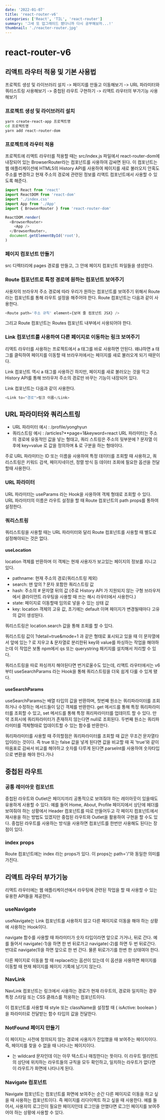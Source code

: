 ```yaml
---
date: '2022-01-07'
title: 'react-router-v6'
categories: ['React', 'TIL', 'react-router']
summary: '그새 또 업그레이드 됐다니까 다시 공부해보자...!'
thumbnail: './reacter-router.jpg'
---
```


# react-router-v6

## 리액트 라우터 적용 및 기본 사용법

프로젝트 생성 및 라이브러리 설치 -> 페이지를 만들고 이동해보기 -> URL 파라미터와 쿼리스트링 사용해보기
-> 중첩된 라우트 구현하기 -> 리액트 라우터의 부가기능 사용해보기

### 프로젝트 생성 및 라이브러리 설치

```bash
yarn create-react-app 프로젝트명
cd 프로젝트명
yarn add react-router-dom
```

### 프로젝트에 라우터 적용

프로젝트에 리액트 라우터를 적용할 때는 src/index.js 파일에서 react-router-dom에 내장되어 있는 BrowserRouter라는 컴포넌트를 사용하여 감싸면 된다. 이 컴포넌트는 웹 애플리케이션에 HTML5의 History API를 사용하여 페이지를 새로 불러오지 안혹도 주소를 변경하고 현재 주소의 경로에 관련된 정보를 리액트 컴포넌트에서 사용할 수 있도록 해준다.

```js
import React from 'react'
import ReactDOM from 'react-dom'
import './index.css'
import App from './App'
import { BrowserRouter } from 'react-router-dom'

ReactDOM.render(
  <BrowserRouter>
    <App />
  </BrowserRouter>,
  document.getElementById('root'),
)
```

### 페이지 컴포넌트 만들기

src 디렉터리에 pages 경로를 만들고, 그 안에 페이지 컴포넌트 파일들을 생성한다.

### Route 컴포넌트로 특정 경로에 원하는 컴포넌트 보여주기

사용자의 브라우저 주소 경로에 따라 우리가 원하는 컴포넌트를 보여주기 위해서 Route 라는 컴포넌트를 통해 라우트 설정을 해주어야 한다.
Route 컴포넌트는 다음과 같이 사용한다.

```js
<Route path='주소 규칙' element={보여 줄 컴포넌트 JSX} />
```

그리고 Route 컴포넌트는 Routes 컴포넌트 내부에서 사용되어야 한다.

### Link 컴포넌트를 사용하여 다른 페이지로 이동하는 링크 보여주기

리액트 라우터를 사용하는 프로젝트에서 a 태그를 바로 사용하면 안된다. 왜냐하면 a 태그를 클릭하여 페이지를 이동할 때 브라우저에서는 페이지를 새로 불러오게 되기 때문이다.

Link 컴포넌트 역시 a 태그를 사용하긴 하지만, 페이지를 새로 불러오는 것을 막고 History API를 통해 브라우저 주소의 경로만 바꾸는 기능이 내장되어 있다.

Link 컴포넌트는 다음과 같이 사용한다.

```js
<Link to="경로">링크 이름</Link>
```

## URL 파라미터와 쿼리스트링

- URL 파라미터 예시 : /profile/yonghyun
- 쿼리스트링 예시 : /articles?\*\*page=1&keyword=react
  URL 파라미터는 주소의 경로에 유동적인 값을 넣는 형태고, 쿼리 스트링은 주소의 뒷부분에 ? 문자열 이후에 key=value 로 값을 정의하며 & 로 구분을 하는 형태이다.

주로 URL 파라미터는 ID 또는 이름을 사용하여 특정 데이터를 조회할 때 사용하고, 쿼리스트링은 키워드 검색, 페이지네이션, 정렬 방식 등 데이터 조회에 필요한 옵션을 전달할때 사용한다.

### URL 파라미터

URL 파라미터는 useParams 라는 Hook을 사용하여 객체 형태로 조회할 수 있다. URL 파라미터의 이름은 라우트 설정을 할 때 Route 컴포넌트의 path props를 통하여 설정한다.

### 쿼리스트링

쿼리스트링을 사용할 때는 URL 파라미터와 달리 Route 컴포넌트를 사용할 때 별도로 설정해야되는 것은 없다.

#### useLocation

location 객체를 반환하며 이 객체는 현재 사용자가 보고있는 페이지의 정보를 지니고 있다.

- pathname: 현재 주소의 경로(쿼리스트링 제외)
- search: 맨 앞의 ? 문자 포함한 쿼리스트링 값
- hash: 주소의 # 문자열 뒤의 값 (주로 History API 가 지원되지 않는 구형 브라우저에서 클라이언트 라우팅을 사용할 때 쓰는 해시 라우터에서 사용한다.)
- state: 페이지로 이동할때 임의로 넣을 수 있는 상태 값
- key: location 객체의 고유 값, 초기에는 default 이며 페이지가 변경될때마다 고유의 값이 생성된다.

쿼리스트링은 location.search 값을 통해 조회를 할 수 있다.

쿼리스트링 값이 ?detail=true&mode=1 과 같은 형태로 표시되고 있을 때 이 문자열에서 앞에 있는 ? 로 지우고 & 문자열로 분리한뒤 key와 value를 파싱하는 작업을 해야하는데 이 작업은 보통 npm에서 qs 또는 querystring 패키지를 설치해서 저리할 수 있다.

쿼리스트링을 따로 파싱까지 해야된다면 번거로울수도 있는데, 리액트 라우터에서는 v6부터 useSearchParams 라는 Hook을 통해 쿼리스트링을 더욱 쉽게 다룰 수 있게 됐다.

#### useSearchParams

useSearchParams는 배열 타입의 값을 반환하며, 첫번째 원소는 쿼리파라미터를 조회하거나 수정하는 메서드들이 담긴 객체를 반환한다. get 메서드를 통해 특정 쿼리파라미터를 조회할 수 있고, set 메서드를 통해 특정 쿼리파라미터를 업데이트 할 수 있다. 만약 조회시에 쿼리파라미터가 존재하지 않는다면 null로 조회된다. 두번째 원소는 쿼리파라미터를 객체형태로 업데이트할 수 있는 함수를 반환한다.

쿼리파라미터를 사용할 때 주의할점은 쿼리파라미터를 조회할 때 값은 무조건 문자열타입이라는 것이다. 즉 true 또는 false 값을 넣게 된다면 값을 비교할 때 꼭 'true'와 같이 따옴표로 감싸서 비교를 해야하고 숫자를 다루게 된다면 parseInt를 사용하여 숫자타입으로 변환을 해야 한다.가나

## 중첩된 라우트

### 공통 레이아웃 컴포넌트

중첩된 라우트와 Outlet은 페이지끼리 공통적으로 보여줘야 하는 레이아웃이 있을때도 유용하게 사용할 수 있다.
예를 들어 Home, About, Profile 페이지에서 상단에 헤더를 보여줘야 하는 상황에서 Header 컴포넌트를 따로 만들어두고 각 페이지 컴포넌트에서 재사용을 하는 방법도 있겠지만 중첩된 라우트와 Outlet을 활용하여 구현을 할 수도 있다. 중첩된 라우트를 사용하는 방식을 사용하면 컴포넌트를 한번만 사용해도 된다는 장점이 있다.

### index props

Route 컴포넌트에는 index 라는 props가 있다. 이 props는 path='/'와 동일한 의미를 가진다.

## 리액트 라우터 부가기능

리액트 라우터에는 웹 애플리케이션에서 라우팅에 관련된 작업을 할 때 사용할 수 있는 유용한 API들을 제공한다.

### useNavigate

useNavigate는 Link 컴포넌트를 사용하지 않고 다른 페이지로 이동을 해야 하는 상황에 사용하는 Hook이다.

navigate 함수를 사용할 때 파라미터가 숫자 타입이라면 앞으로 가거나, 뒤로 간다. 예를 들어서 navigate(-1)을 하면 한 번 뒤로가고 navigate(-2)를 하면 두 번 뒤로간다.
반대로 navigate(1)을 하면 앞으로 한 번 간다. 물론 뒤로가기를 한번 한 상태여야 한다.

다른 페이지로 이동을 할 때 replace라는 옵션이 있는데 이 옵션을 사용하면 페이지를 이동할 때 현재 페이지를 페이지 기록에 남기지 않는다.

### NavLink

NavLink 컴포넌트는 링크에서 사용하는 경로가 현재 라우트의, 경로와 일치하는 경우 특정 스타일 또는 CSS 클래스를 적용하는 컴포넌트이다.

이 컴포넌트를 사용할 때 style 또는 className을 설정할 때 { isActive: boolean }을 파라미터로 전달받는 함수 타입의 값을 전달한다.

### NotFound 페이지 만들기

이 페이지는 사전에 정의되지 않는 경로에 사용자가 진입했을 때 보여주는 페이지이다. 즉, 페이지를 찾을 수 없을 때 나타나는 페이지이다.

- 는 wildcard 문자인데 이는 아무 텍스트나 매칭한다는 뜻이다. 이 라우트 엘리먼트의 상단에 위치하는 라우트들의 규칙을 모두 확인하고, 일치하는 라우트가 없다면 이 라우트가 화면에 나타나게 된다.

### Navigate 컴포넌트

Navigate 컴포넌트는 컴포넌트를 화면에 보여주는 순간 다른 페이지로 이동을 하고 싶을 때 사용하는 컴포넌트이다. 즉 페이지를 리다이렉트 하고 싶을 때 사용한다. 예를 들어서, 사용자의 로그인이 필요한 페이지인데 로그인을 안했다면 로그인 페이지를 보여주어야 하는 상황에 사용할 수 있다.
